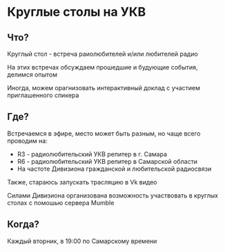 # Круглые столы на УКВ

## Что?
Круглый стол - встреча раиолюбителей и/или любителей радио 

На этих встречах обсуждаем прошедшие и будующие события, делимся опытом

Иногда, можем орагнизовать интерактивный доклад с участием приглашенного спикера

## Где?
Встречаемся в эфире, место может быть разным, но чаще всего проводим на: 

- R3 - радиолюбительский УКВ репитер в г. Самара
- R6 - радиолюбительский УКВ репитер в Самарской области
- На частоте Дивизиона гражданской и любительской радиосвязи

Также, стараюсь запускать трасляцию в Vk видео

Силами Дивизиона организована возможность участвовать в круглых столах с помошью сервера Mumble

## Когда?
Каждый вторник, в 19:00 по Самарскому времени

